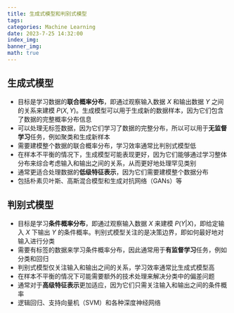 ```yaml
---
title: 生成式模型和判别式模型
tags: 
categories: Machine Learning
date: 2023-7-25 14:32:00
index_img: 
banner_img: 
math: true
---
```


## 生成式模型

- 目标是学习数据的**联合概率分布**，即通过观察输入数据 $X$ 和输出数据 $Y$ 之间的关系来建模 $P(X,Y)$。生成模型可以用于生成新的数据样本，因为它们包含了数据的完整概率分布信息
- 可以处理无标签数据，因为它们学习了数据的完整分布，所以可以用于**无监督学习**任务，例如聚类和生成新样本
- 需要建模整个数据的联合概率分布，学习效率通常比判别式模型低
- 在样本不平衡的情况下，生成模型可能表现更好，因为它们能够通过学习整体分布来综合考虑输入和输出之间的关系，从而更好地处理罕见类别
- 通常更适合处理数据的**低级特征表示**，因为它们需要建模整个数据分布
- 包括朴素贝叶斯、高斯混合模型和生成对抗网络（GANs）等

## 判别式模型

- 目标是学习**条件概率分布**，即通过观察输入数据 $X$ 来建模 $P(Y|X)$，即给定输入 $X$ 下输出 $Y$ 的条件概率。判别式模型关注的是决策边界，即如何最好地对输入进行分类
- 需要有标签的数据来学习条件概率分布，因此通常用于**有监督学习**任务，例如分类和回归
- 判别式模型仅关注输入和输出之间的关系，学习效率通常比生成式模型高
- 在样本不平衡的情况下可能需要额外的技术处理来解决分类中的偏差问题
- 通常对于**高级特征表示**更加适应，因为它们只需关注输入和输出之间的条件概率
- 逻辑回归、支持向量机（SVM）和各种深度神经网络